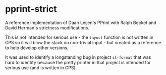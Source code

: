 # pprint-strict

A reference implementation of Daan Leijen's PPrint with Ralph Becket and David Herman's strictness modifications.

This is not intended for serious use - the `layout` function is not written in CPS so it will blow the stack on 
non-trivial input - but created as a reference to help develop other versions. 

It was used to identify a longstanding bug in project `sl-format` that was hard to identify because the pretty 
printer in that project is intended for serious use (and is written in CPS).

